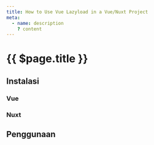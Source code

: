 ```yaml
---
title: How to Use Vue Lazyload in a Vue/Nuxt Project
meta:
  - name: description
    ? content
---
```


# {{ $page.title }}

<start-tutorial demo="vue-lazyload" lang="id" />

## Instalasi

### Vue

### Nuxt

## Penggunaan
